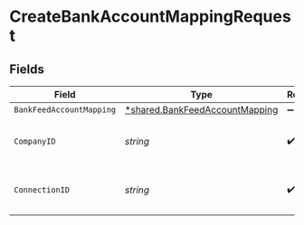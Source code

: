 # CreateBankAccountMappingRequest


## Fields

| Field                                                                           | Type                                                                            | Required                                                                        | Description                                                                     | Example                                                                         |
| ------------------------------------------------------------------------------- | ------------------------------------------------------------------------------- | ------------------------------------------------------------------------------- | ------------------------------------------------------------------------------- | ------------------------------------------------------------------------------- |
| `BankFeedAccountMapping`                                                        | [*shared.BankFeedAccountMapping](../../models/shared/bankfeedaccountmapping.md) | :heavy_minus_sign:                                                              | N/A                                                                             |                                                                                 |
| `CompanyID`                                                                     | *string*                                                                        | :heavy_check_mark:                                                              | N/A                                                                             | 8a210b68-6988-11ed-a1eb-0242ac120002                                            |
| `ConnectionID`                                                                  | *string*                                                                        | :heavy_check_mark:                                                              | N/A                                                                             | 2e9d2c44-f675-40ba-8049-353bfcb5e171                                            |